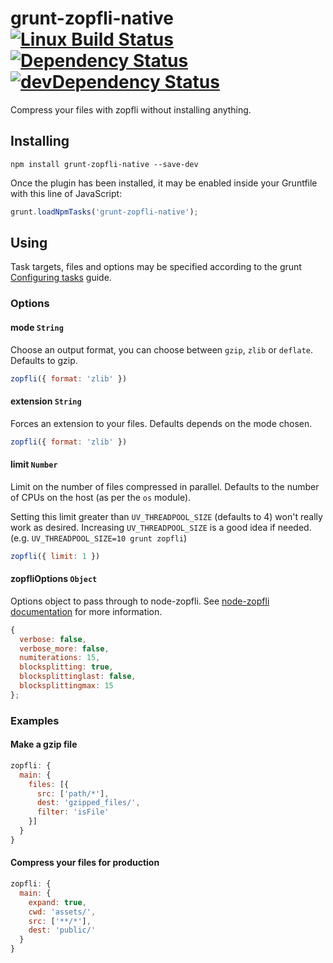 # grunt-zopfli-native [![Linux Build Status](https://img.shields.io/travis/pierreinglebert/grunt-zopfli-native/master.svg?label=Linux%20build)](https://travis-ci.org/pierreinglebert/grunt-zopfli-native) [![Dependency Status](https://img.shields.io/david/pierreinglebert/grunt-zopfli-native.svg)](https://david-dm.org/pierreinglebert/grunt-zopfli-native) [![devDependency Status](https://img.shields.io/david/dev/pierreinglebert/grunt-zopfli-native.svg)](https://david-dm.org/pierreinglebert/grunt-zopfli-native#info=devDependencies)

Compress your files with zopfli without installing anything.

## Installing

```shell
npm install grunt-zopfli-native --save-dev
```

Once the plugin has been installed, it may be enabled inside your Gruntfile with this line of JavaScript:

```js
grunt.loadNpmTasks('grunt-zopfli-native');
```

## Using

Task targets, files and options may be specified according to the grunt [Configuring tasks](http://gruntjs.com/configuring-tasks) guide.

### Options

#### mode `String`

Choose an output format, you can choose between `gzip`, `zlib` or `deflate`. Defaults to gzip.

```js
zopfli({ format: 'zlib' })
 ```

#### extension `String`

Forces an extension to your files. Defaults depends on the mode chosen.

```js
zopfli({ format: 'zlib' })
 ```

#### limit `Number`

Limit on the number of files compressed in parallel. Defaults to the number of CPUs on the host (as per the `os` module).

Setting this limit greater than `UV_THREADPOOL_SIZE` (defaults to 4) won't really work as desired. Increasing `UV_THREADPOOL_SIZE` is a good idea if needed. (e.g. `UV_THREADPOOL_SIZE=10 grunt zopfli`)

```js
zopfli({ limit: 1 })
 ```

#### zopfliOptions `Object`

Options object to pass through to node-zopfli. See [node-zopfli documentation](https://github.com/pierreinglebert/node-zopfli#options) for more information.

```js
{
  verbose: false,
  verbose_more: false,
  numiterations: 15,
  blocksplitting: true,
  blocksplittinglast: false,
  blocksplittingmax: 15
};
```


### Examples

#### Make a gzip file

```js
zopfli: {
  main: {
    files: [{
      src: ['path/*'],
      dest: 'gzipped_files/',
      filter: 'isFile'
    }]
  }
}
```

#### Compress your files for production

```js
zopfli: {
  main: {
    expand: true,
    cwd: 'assets/',
    src: ['**/*'],
    dest: 'public/'
  }
}
```
